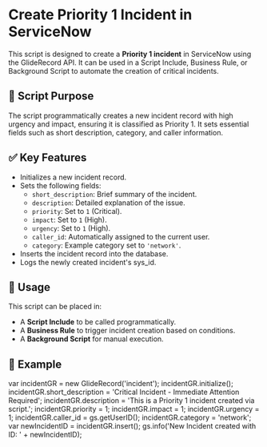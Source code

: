 # Create Priority 1 Incident in ServiceNow

This script is designed to create a **Priority 1 incident** in ServiceNow using the GlideRecord API. It can be used in a Script Include, Business Rule, or Background Script to automate the creation of critical incidents.

## 📝 Script Purpose

The script programmatically creates a new incident record with high urgency and impact, ensuring it is classified as Priority 1. It sets essential fields such as short description, category, and caller information.

## ✅ Key Features

- Initializes a new incident record.
- Sets the following fields:
  - `short_description`: Brief summary of the incident.
  - `description`: Detailed explanation of the issue.
  - `priority`: Set to `1` (Critical).
  - `impact`: Set to `1` (High).
  - `urgency`: Set to `1` (High).
  - `caller_id`: Automatically assigned to the current user.
  - `category`: Example category set to `'network'`.
- Inserts the incident record into the database.
- Logs the newly created incident's sys_id.

## 🚀 Usage

This script can be placed in:
- A **Script Include** to be called programmatically.
- A **Business Rule** to trigger incident creation based on conditions.
- A **Background Script** for manual execution.

## 📌 Example


var incidentGR = new GlideRecord('incident');
incidentGR.initialize();
incidentGR.short_description = 'Critical Incident - Immediate Attention Required';
incidentGR.description = 'This is a Priority 1 incident created via script.';
incidentGR.priority = 1;
incidentGR.impact = 1;
incidentGR.urgency = 1;
incidentGR.caller_id = gs.getUserID();
incidentGR.category = 'network';
var newIncidentID = incidentGR.insert();
gs.info('New Incident created with ID: ' + newIncidentID);
